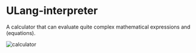 # ULang-interpreter
A calculator that can evaluate quite complex mathematical expressions and (equations).

![calculator](https://i.imgur.com/mkdg9LE.png)
